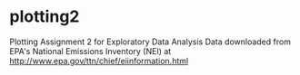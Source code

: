 # plotting2
Plotting Assignment 2 for Exploratory Data Analysis
Data downloaded from EPA's National Emissions Inventory (NEI) at
http://www.epa.gov/ttn/chief/eiinformation.html